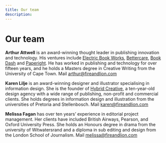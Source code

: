 ```yaml
---
title: Our team
description: 
---
```


# Our team

**Arthur Attwell** is an award-winning thought leader in publishing innovation and technology. His ventures include [Electric Book Works](http://electricbookworks.com), [Bettercare](http://bettercare.co.za), [Book Dash](http://bookdash.org) and [Paperight](http://paperight.com). He has worked in publishing and technology for over fifteen years, and he holds a Masters degree in Creative Writing from the University of Cape Town. Mail [arthur@fireandlion.com](mailto:arthur@fireandlion.com)

**Karen Lilje** is an award-winning designer and illustrator specialising in information design. She is the founder of [Hybrid Creative](http://hybridcreative.co.za), a ten-year-old design agency with a wide range of publishing, non-profit and commercial clients. She holds degrees in information design and illustration from the universities of Pretoria and Stellenbosch. Mail [karen@fireandlion.com](mailto:karen@fireandlion.com)

**Melissa Fagan** has over ten years’ experience in editorial project management. Her clients have included British Airways, Pearson, and Oxford University Press. She holds an Honours degree in drama from the university of Witwatersrand and a diploma in sub editing and design from the London School of Journalism. Mail [melissa@fireandlion.com](mailto:melissa@fireandlion.com)

